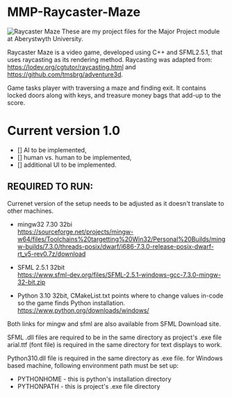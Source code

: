 # MMP-Raycaster-Maze
![Raycaster Maze]([https://myoctocat.com/assets/images/base-octocat.svg](https://github.com/bartoszOlewinski/MMP-Raycaster-Maze/blob/master/clion_project/resources/textures/title_card.png))
These are my project files for the Major Project module at Aberystwyth University.

Raycaster Maze is a video game, developed using C++ and SFML2.5.1, that uses raycasting as its rendering method. Raycasting was adapted from: https://lodev.org/cgtutor/raycasting.html
and
https://github.com/tmsbrg/adventure3d.

Game tasks player with traversing a maze and finding exit. It contains locked doors along with keys, and treasure money bags that add-up to the score.

Current version 1.0
==

- [] AI to be implemented,
- [] human vs. human to be implemented,
- [] additional UI to be implemented.



## REQUIRED TO RUN:

Currenet version of the setup needs to be adjusted as it doesn't translate to other machines.

- mingw32 7.30 32bi\
https://sourceforge.net/projects/mingw-w64/files/Toolchains%20targetting%20Win32/Personal%20Builds/mingw-builds/7.3.0/threads-posix/dwarf/i686-7.3.0-release-posix-dwarf-rt_v5-rev0.7z/download

- SFML 2.5.1 32bit\
https://www.sfml-dev.org/files/SFML-2.5.1-windows-gcc-7.3.0-mingw-32-bit.zip

- Python 3.10 32bit, CMakeList.txt points where to change values in-code so the game finds Python installation.
https://www.python.org/downloads/windows/

Both links for mingw and sfml are also available from SFML Download site.

SFML .dll files are required to be in the same directory as project's .exe file
arial.ttf (font file) is required in the same directory for text displays to work.

Python310.dll file is required in the same directory as .exe file.
for Windows based machine, following environment path must be set up:
- PYTHONHOME - this is python's installation directory
- PYTHONPATH - this is project's .exe file directory


